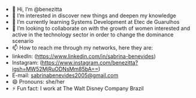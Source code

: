 - 👋 Hi, I’m @benezitta
- 👀 I’m interested in discover new things and deepen my knowledge
- 🌱 I’m currently learning Systems Development at Etec de Guarulhos
- 💞️ I’m looking to collaborate on with the growth of women interested and active in the technology sector in order to change the dominance scenario
- 📫 How to reach me through my networks, here they are:
- linkedIn: (https://www.linkedin.com/in/sabrina-benevides)
- Instagram: (https://www.instagram.com/benezitta?igsh=MW52MjRuODNsMm85bA==)
- E-mail: sabrinabenevides2005@gmail.com
- 😄 Pronouns: she/her
- ⚡ Fun fact: I work at The Walt Disney Company Brazil


<!---
benezitta/benezitta is a ✨ special ✨ repository because its `README.md` (this file) appears on your GitHub profile.
You can click the Preview link to take a look at your changes.
--->
